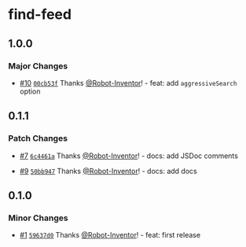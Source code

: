# find-feed

## 1.0.0

### Major Changes

- [#10](https://github.com/Robot-Inventor/find-feed/pull/10) [`00cb53f`](https://github.com/Robot-Inventor/find-feed/commit/00cb53fff7690659c797cf3e3b23c1757aa1a6d1) Thanks [@Robot-Inventor](https://github.com/Robot-Inventor)! - feat: add `aggressiveSearch` option

## 0.1.1

### Patch Changes

- [#7](https://github.com/Robot-Inventor/find-feed/pull/7) [`6c4461a`](https://github.com/Robot-Inventor/find-feed/commit/6c4461a1bc18e0b86c61512b2974b08825317f8a) Thanks [@Robot-Inventor](https://github.com/Robot-Inventor)! - docs: add JSDoc comments

- [#9](https://github.com/Robot-Inventor/find-feed/pull/9) [`50bb947`](https://github.com/Robot-Inventor/find-feed/commit/50bb94790f41d7d58a7b84b6dd766be1f13602e7) Thanks [@Robot-Inventor](https://github.com/Robot-Inventor)! - docs: add docs

## 0.1.0

### Minor Changes

- [#1](https://github.com/Robot-Inventor/find-feed/pull/1) [`59637d0`](https://github.com/Robot-Inventor/find-feed/commit/59637d07d68ee01af6d313be52150305ebc9770a) Thanks [@Robot-Inventor](https://github.com/Robot-Inventor)! - feat: first release

